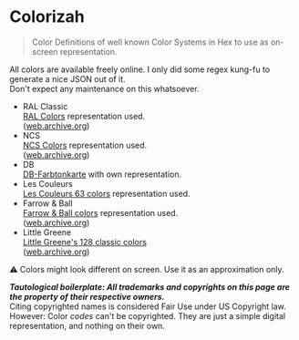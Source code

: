 # Colorizah
> Color Definitions of well known Color Systems in Hex to use as on-screen representation.

All colors are available freely online. I only did some regex kung-fu to generate a nice JSON out of it.  
Don't expect any maintenance on this whatsoever.

- RAL Classic  
[RAL Colors](https://www.ral-farben.de/alle-ral-farben) representation used.  
([web.archive.org](https://web.archive.org/web/20210520000243/https://www.ral-farben.de/alle-ral-farben))
- NCS  
[NCS Colors](https://www.magasindepeinture.ch/de/online-farbkarte-ncs.html) representation used.  
([web.archive.org](https://web.archive.org/web/20210520000328/https://www.magasindepeinture.ch/de/online-farbkarte-ncs.html))
- DB  
[DB-Farbtonkarte](https://de.wikipedia.org/wiki/DB-Farbtonkarte) with own representation.
- Les Couleurs  
[Les Couleurs 63 colors](https://www.lescouleurs.ch/die-farben/63-farben) representation used.
- Farrow & Ball  
[Farrow & Ball colors](https://www.farrow-ball.com/de/farben) representation used.  
([web.archive.org](https://web.archive.org/web/20220716212047/https://www.farrow-ball.com/en-us/paint-colours))
- Little Greene  
[Little Greene's 128 classic colors](https://www.littlegreene.de/anstriche/kollektionen/colours-of-england)  
([web.archive.org](https://web.archive.org/web/20220725214603/https://www.littlegreene.de/anstriche/kollektionen/colours-of-england))


⚠️ Colors might look different on screen. Use it as an approximation only.


***Tautological boilerplate: All trademarks and copyrights on this page are the property of their respective owners.***  
Citing copyrighted names is considered Fair Use under US Copyright law.  
However: Color _codes_ can't be copyrighted. They are just a simple digital representation, and nothing on their own.
